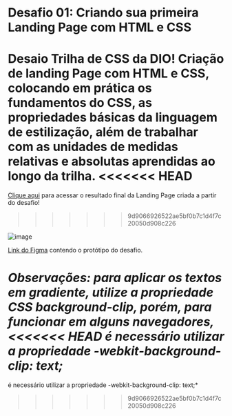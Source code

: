 # Desafio 01: Criando sua primeira Landing Page com HTML e CSS

Desaio Trilha de CSS da DIO! Criação de landing Page com HTML e CSS, colocando em prática os fundamentos do CSS,
as propriedades básicas da linguagem de estilização, além de trabalhar com as unidades de medidas relativas e absolutas aprendidas ao longo da trilha.
<<<<<<< HEAD
=======

[Clique aqui](https://micheleambrosio.github.io/dio-trilha-css-desafio-01/) para acessar o resultado final da Landing Page criada a partir do desafio!
>>>>>>> 9d9066926522ae5bf0b7c1d4f7c20050d908c226

![image](https://user-images.githubusercontent.com/55519539/183538055-6cce606c-7d1d-4d15-a4be-ffeb5b37c956.png)

[Link do Figma](https://www.figma.com/file/3PiokoJj9IhGDnNiWAJbz7/DIO---Desafio-01?node-id=2%3A6) contendo o protótipo do desafio.

*Observações: para aplicar os textos em gradiente, utilize a propriedade CSS background-clip, porém, para funcionar em alguns navegadores,
<<<<<<< HEAD
é necessário utilizar a propriedade -webkit-background-clip: text;*
=======
é necessário utilizar a propriedade -webkit-background-clip: text;*
>>>>>>> 9d9066926522ae5bf0b7c1d4f7c20050d908c226
